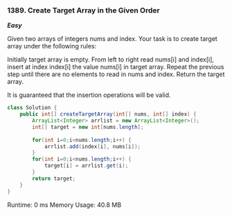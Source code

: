 ### 1389. Create Target Array in the Given Order

***Easy***

Given two arrays of integers nums and index. Your task is to create target array under the following rules:

Initially target array is empty.
From left to right read nums[i] and index[i], insert at index index[i] the value nums[i] in target array.
Repeat the previous step until there are no elements to read in nums and index.
Return the target array.

It is guaranteed that the insertion operations will be valid.

```Java
class Solution {
    public int[] createTargetArray(int[] nums, int[] index) {
        ArrayList<Integer> arrlist = new ArrayList<Integer>();
        int[] target = new int[nums.length];
        
        for(int i=0;i<nums.length;i++) {
            arrlist.add(index[i], nums[i]);
        }
        for(int i=0;i<nums.length;i++) {
            target[i] = arrlist.get(i);
        }
        return target;
    }
}
```
Runtime: 0 ms
Memory Usage: 40.8 MB

